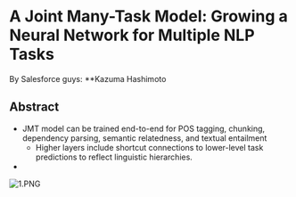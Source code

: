 # A Joint Many-Task Model: Growing a Neural Network for Multiple NLP Tasks

By Salesforce guys: **Kazuma Hashimoto

## Abstract
- JMT model can be trained end-to-end for POS tagging, chunking, dependency parsing, semantic relatedness, and textual entailment
  -  Higher layers include
shortcut connections to lower-level
task predictions to reflect linguistic hierarchies.
 - 

![1.PNG](arch.png)

